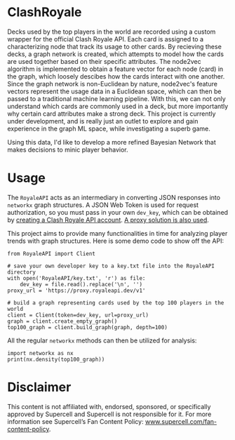 
#  ClashRoyale

Decks used by the top players in the world are recorded using a custom wrapper for the official Clash Royale API. Each card is assigned to a characterizing node that track its usage to other cards. By recieving these decks, a graph network is created, which attempts to model how the cards are used together based on their specific attributes. The node2vec algorithm is implemented to obtain a feature vector for each node (card) in the graph, which loosely descibes how the cards interact with one another. Since the graph network is non-Euclidean by nature, node2vec's feature vectors represent the usage data in a Euclidean space, which can then be passed to a traditional machine learning pipeline. With this, we can not only understand which cards are commonly used in a deck, but more importantly why certain card attributes make a strong deck. This project is currently under development, and is really just an outlet to explore and gain experience in the graph ML space, while investigating a superb game. 

Using this data, I'd like to develop a more refined Bayesian Network that makes decisions to minic player behavior. 

# Usage

The `RoyaleAPI` acts as an intermediary in converting JSON responses into `networkx` graph structures. A JSON Web Token is used for request authorization, so you must pass in your own `dev_key`, which can be obtained by [creating a Clash Royale API account](https://developer.clashroyale.com/#/register). [A proxy solution is also used](https://docs.royaleapi.com/#/).

This project aims to provide many functionalities in time for analyzing player trends with graph structures. Here is some demo code to show off the API:
```
from RoyaleAPI import Client

# save your own developer key to a key.txt file into the RoyaleAPI directory
with open('RoyaleAPI/key.txt', 'r') as file:
    dev_key = file.read().replace('\n', '')
proxy_url = 'https://proxy.royaleapi.dev/v1'

# build a graph representing cards used by the top 100 players in the world
client = Client(token=dev_key, url=proxy_url)
graph = client.create_empty_graph()
top100_graph = client.build_graph(graph, depth=100)
```

All the regular `networkx` methods can then be utilized for analysis:
```
import networkx as nx
print(nx.density(top100_graph))
```

# Disclaimer

This content is not affiliated with, endorsed, sponsored, or specifically approved by Supercell and Supercell is not responsible for it. For more information see Supercell’s Fan Content Policy: www.supercell.com/fan-content-policy.
